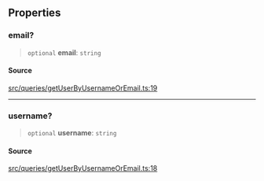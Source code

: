 ## Properties

### email?

> `optional` **email**: `string`

#### Source

[src/queries/getUserByUsernameOrEmail.ts:19](https://github.com/bhavjitChauhan/khan-api/blob/214cc6672777162cd3ec638a3ad3a22f7fe37e04/src/queries/getUserByUsernameOrEmail.ts#L19)

***

### username?

> `optional` **username**: `string`

#### Source

[src/queries/getUserByUsernameOrEmail.ts:18](https://github.com/bhavjitChauhan/khan-api/blob/214cc6672777162cd3ec638a3ad3a22f7fe37e04/src/queries/getUserByUsernameOrEmail.ts#L18)
